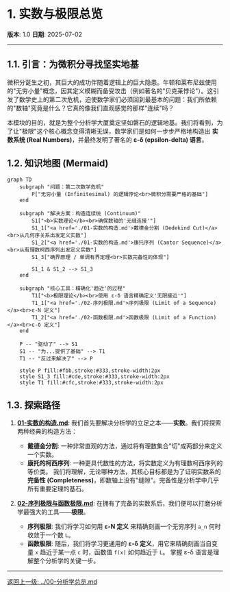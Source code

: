 # 1. 实数与极限总览

**版本**: 1.0
**日期**: 2025-07-02

---

## 1.1. 引言：为微积分寻找坚实地基

微积分诞生之初，其巨大的成功伴随着逻辑上的巨大隐患。牛顿和莱布尼兹使用的"无穷小量"概念，因其定义模糊而备受攻击（例如著名的"贝克莱悖论"）。这引发了数学史上的第二次危机，迫使数学家们必须回到最基本的问题：我们所依赖的"数轴"究竟是什么？它真的像我们直观感觉的那样"连续"吗？

本模块的目的，就是为整个分析学大厦奠定坚如磐石的逻辑地基。我们将看到，为了让"极限"这个核心概念变得清晰无误，数学家们是如何一步步严格地构造出 **实数系统 (Real Numbers)**，并最终发明了著名的 **ε-δ (epsilon-delta) 语言**。

## 1.2. 知识地图 (Mermaid)

```mermaid
graph TD
    subgraph "问题：第二次数学危机"
        P["无穷小量 (Infinitesimal) 的逻辑悖论<br>微积分需要严格的基础"]
    end

    subgraph "解决方案：构造连续统 (Continuum)"
        S1["<b>实数理论</b><br>确保数轴的'无缝连接'"]
        S1_1["<a href='./01-实数的构造.md'>戴德金分割 (Dedekind Cut)</a><br>从几何序关系出发定义实数"]
        S1_2["<a href='./01-实数的构造.md'>康托序列 (Cantor Sequence)</a><br>从有理数柯西序列出发定义实数"]
        S1_3["确界原理 / 单调有界定理<br>实数完备性的体现"]
        
        S1_1 & S1_2 --> S1_3
    end

    subgraph "核心工具：精确化'趋近'的过程"
        T1["<b>极限理论</b><br>使用 ε-δ 语言精确定义'无限接近'"]
        T1_1["<a href='./02-序列极限.md'>序列极限 (Limit of a Sequence)</a><br>ε-N 定义"]
        T1_2["<a href='./02-函数极限.md'>函数极限 (Limit of a Function)</a><br>ε-δ 定义"]
    end
    
    P -- "驱动了" --> S1
    S1 -- "为...提供了基础" --> T1
    T1 -- "反过来解决了" --> P

    style P fill:#fbb,stroke:#333,stroke-width:2px
    style S1_3 fill:#cde,stroke:#333,stroke-width:2px
    style T1 fill:#cfc,stroke:#333,stroke-width:2px
```

## 1.3. 探索路径

1. **[01-实数的构造.md](./01-实数的构造.md)**: 我们首先要解决分析学的立足之本——**实数**。我们将探索两种经典的构造方法：
    * **戴德金分割**: 一种非常直观的方法，通过将有理数集合"切"成两部分来定义一个实数。
    * **康托的柯西序列**: 一种更具代数性的方法，将实数定义为有理数柯西序列的等价类。
    我们将理解，无论哪种方法，其核心目标都是为了证明实数系的 **完备性 (Completeness)**，即数轴上没有"缝隙"。完备性是分析学中几乎所有重要定理的基石。

2. **[02-序列极限与函数极限.md](./02-序列极限与函数极限.md)**: 在拥有了完备的实数系后，我们便可以打磨分析学最强大的工具——**极限**。
    * **序列极限**: 我们将学习如何用 **ε-N 定义** 来精确刻画一个无穷序列 `a_n` 何时收敛于一个数 `L`。
    * **函数极限**: 随后，我们将学习更通用的 **ε-δ 定义**，用它来精确刻画当自变量 `x` 趋近于某一点 `c` 时，函数值 `f(x)` 如何趋近于 `L`。
    掌握 ε-δ 语言是理解整个分析学的关键一步。

---
[返回上一级: ../00-分析学总览.md](./00-分析学总览.md)
